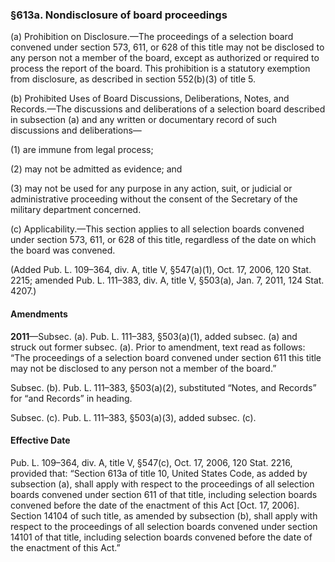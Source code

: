 ### §613a. Nondisclosure of board proceedings ###

(a) Prohibition on Disclosure.—The proceedings of a selection board convened under section 573, 611, or 628 of this title may not be disclosed to any person not a member of the board, except as authorized or required to process the report of the board. This prohibition is a statutory exemption from disclosure, as described in section 552(b)(3) of title 5.

(b) Prohibited Uses of Board Discussions, Deliberations, Notes, and Records.—The discussions and deliberations of a selection board described in subsection (a) and any written or documentary record of such discussions and deliberations—

(1) are immune from legal process;

(2) may not be admitted as evidence; and

(3) may not be used for any purpose in any action, suit, or judicial or administrative proceeding without the consent of the Secretary of the military department concerned.

(c) Applicability.—This section applies to all selection boards convened under section 573, 611, or 628 of this title, regardless of the date on which the board was convened.

(Added Pub. L. 109–364, div. A, title V, §547(a)(1), Oct. 17, 2006, 120 Stat. 2215; amended Pub. L. 111–383, div. A, title V, §503(a), Jan. 7, 2011, 124 Stat. 4207.)

#### Amendments ####

**2011**—Subsec. (a). Pub. L. 111–383, §503(a)(1), added subsec. (a) and struck out former subsec. (a). Prior to amendment, text read as follows: “The proceedings of a selection board convened under section 611 this title may not be disclosed to any person not a member of the board.”

Subsec. (b). Pub. L. 111–383, §503(a)(2), substituted “Notes, and Records” for “and Records” in heading.

Subsec. (c). Pub. L. 111–383, §503(a)(3), added subsec. (c).

#### Effective Date ####

Pub. L. 109–364, div. A, title V, §547(c), Oct. 17, 2006, 120 Stat. 2216, provided that: “Section 613a of title 10, United States Code, as added by subsection (a), shall apply with respect to the proceedings of all selection boards convened under section 611 of that title, including selection boards convened before the date of the enactment of this Act [Oct. 17, 2006]. Section 14104 of such title, as amended by subsection (b), shall apply with respect to the proceedings of all selection boards convened under section 14101 of that title, including selection boards convened before the date of the enactment of this Act.”